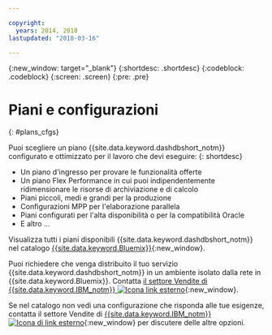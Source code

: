 ```yaml
---

copyright:
  years: 2014, 2018
lastupdated: "2018-03-16"

---
```


<!-- Attribute definitions --> 
{:new_window: target="_blank"}
{:shortdesc: .shortdesc}
{:codeblock: .codeblock}
{:screen: .screen}
{:pre: .pre}

# Piani e configurazioni
{: #plans_cfgs}

Puoi scegliere un piano {{site.data.keyword.dashdbshort_notm}} configurato e ottimizzato per il lavoro che devi eseguire:
{: shortdesc}

   * Un piano d'ingresso per provare le funzionalità offerte
   * Un piano Flex Performance in cui puoi indipendentemente ridimensionare le risorse di archiviazione e di calcolo
   * Piani piccoli, medi e grandi per la produzione
   * Configurazioni MPP per l'elaborazione parallela
   * Piani configurati per l'alta disponibilità o per la compatibilità Oracle
   * E altro ...

Visualizza tutti i piani disponibili {{site.data.keyword.dashdbshort_notm}} nel catalogo [{{site.data.keyword.Bluemix}}](https://console.bluemix.net/catalog/services/db2-warehouse){:new_window}.
<!--   * Plans configured for data warehouse and online analytical processing (OLAP) workloads: [{{site.data.keyword.dashdbshort_notm}}](https://console.bluemix.net/catalog/services/db2-warehouse){:new_window} -->
<!--   * Plans configured for high-speed, transactional processing (OLTP): [{{site.data.keyword.dashdbshort_notm}} for Transactions](https://console.ng.bluemix.net/catalog/services/dashdb-for-transactions-sql-database){:new_window} -->

Puoi richiedere che venga distribuito il tuo servizio {{site.data.keyword.dashdbshort_notm}} in un ambiente isolato dalla rete in {{site.data.keyword.Bluemix}}. Contatta [il settore Vendite di {{site.data.keyword.IBM_notm}} ![Icona link esterno](../../icons/launch-glyph.svg "Icona link esterno")](https://www.ibm.com/connect/ibm/us/en/?lnk=fcw){:new_window}.

Se nel catalogo non vedi una configurazione che risponda alle tue esigenze, contatta il settore Vendite di [{{site.data.keyword.IBM_notm}} ![Icona di link esterno](../../icons/launch-glyph.svg "Icona di link esterno")](https://www.ibm.com/connect/ibm/us/en/?lnk=fcw){:new_window} per discutere delle altre opzioni.
